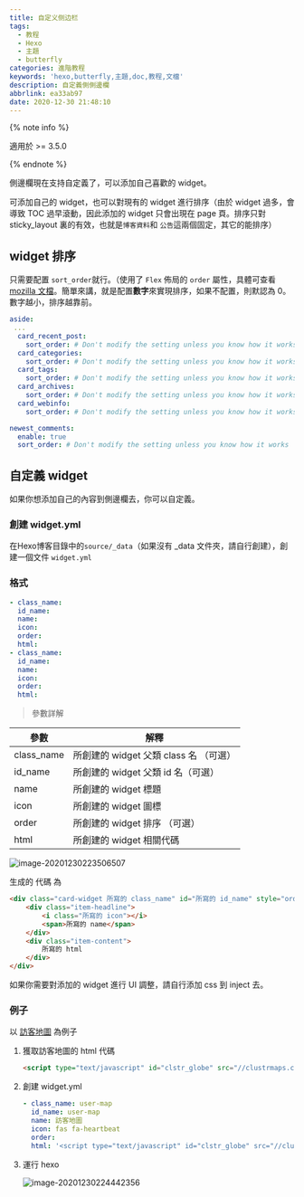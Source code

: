 ```yaml
---
title: 自定义侧边栏
tags:
  - 教程
  - Hexo
  - 主題
  - butterfly
categories: 進階教程
keywords: 'hexo,butterfly,主題,doc,教程,文檔'
description: 自定義側側邊欄
abbrlink: ea33ab97
date: 2020-12-30 21:48:10
---
```


{% note info %}

適用於 >= 3.5.0

{% endnote %}

側邊欄現在支持自定義了，可以添加自己喜歡的 widget。

可添加自己的 widget，也可以對現有的 widget 進行排序（由於 widget 過多，會導致 TOC 過早滾動，因此添加的 widget 只會出現在 page 頁。排序只對 sticky_layout 裏的有效，也就是`博客資料`和 `公告`這兩個固定，其它的能排序）

##  widget 排序

只需要配置 `sort_order`就行。（使用了 `Flex` 佈局的 `order` 屬性，具體可查看 [mozilla 文檔](https://developer.mozilla.org/en-US/docs/Web/CSS/CSS_Flexible_Box_Layout/Ordering_Flex_Items)。簡單來講，就是配置**數字**來實現排序，如果不配置，則默認為 0。數字越小，排序越靠前。

```yaml
aside:
 ...
  card_recent_post:
    sort_order: # Don't modify the setting unless you know how it works
  card_categories:
    sort_order: # Don't modify the setting unless you know how it works
  card_tags:
    sort_order: # Don't modify the setting unless you know how it works
  card_archives:
    sort_order: # Don't modify the setting unless you know how it works
  card_webinfo:
    sort_order: # Don't modify the setting unless you know how it works

newest_comments:
  enable: true
  sort_order: # Don't modify the setting unless you know how it works
```

## 自定義 widget

如果你想添加自己的內容到側邊欄去，你可以自定義。

### 創建 widget.yml

在Hexo博客目錄中的`source/_data`（如果沒有 _data 文件夾，請自行創建），創建一個文件 `widget.yml`

### 格式

```yaml
- class_name:
  id_name:
  name:
  icon:
  order:
  html:
- class_name:
  id_name:
  name:
  icon:
  order:
  html:
```

> 參數詳解

| 參數       | 解釋                                    |
| ---------- | --------------------------------------- |
| class_name | 所創建的 widget  父類 class 名 （可選） |
| id_name    | 所創建的 widget  父類 id 名（可選）     |
| name       | 所創建的 widget 標題                    |
| icon       | 所創建的 widget 圖標                    |
| order      | 所創建的 widget 排序 （可選）           |
| html       | 所創建的 widget 相關代碼                |

![image-20201230223506507](https://cdn.jsdelivr.net/gh/jerryc127/CDN/img/adside-diy-parameter.png)

生成的 代碼 為

```html
<div class="card-widget 所寫的 class_name" id="所寫的 id_name" style="order: 所寫的 order">
    <div class="item-headline">
        <i class="所寫的 icon"></i>
        <span>所寫的 name</span>
    </div>
    <div class="item-content">
        所寫的 html
    </div>
</div>
```

如果你需要對添加的 widget 進行 UI 調整，請自行添加 css 到 inject 去。

### 例子

以  [訪客地圖](https://clustrmaps.com/profile/1b7ep/widget/code/globe) 為例子

1. 獲取訪客地圖的 html 代碼

   ```html
   <script type="text/javascript" id="clstr_globe" src="//clustrmaps.com/globe.js?d=5V2tOKp8qAdRM-i8eu7ETTO9ugt5uKbbG-U7Yj8uMl8"></script>
   ```

2. 創建 widget.yml

   ```yaml
   - class_name: user-map
     id_name: user-map
     name: 訪客地圖
     icon: fas fa-heartbeat
     order:
     html: '<script type="text/javascript" id="clstr_globe" src="//clustrmaps.com/globe.js?d=5V2tOKp8qAdRM-i8eu7ETTO9ugt5uKbbG-U7Yj8uMl8"></script>'
   ```

3. 運行 hexo

   ![image-20201230224442356](https://cdn.jsdelivr.net/gh/jerryc127/CDN/img/aside-diy-sample.png)



